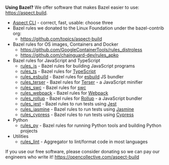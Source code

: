 **Using Bazel?**
We offer software that makes Bazel easier to use: <https://aspect.build>.

-   [Aspect CLI](https://github.com/aspect-build/aspect-cli) - correct, fast, usable: choose three
-   Bazel rules we donated to the Linux Foundation under the bazel-contrib org:
    -   https://github.com/topics/aspect-build
-   Bazel rules for OS images, Containers and Docker
    -   https://github.com/GoogleContainerTools/rules_distroless
    -   https://github.com/chainguard-dev/rules_apko
-   Bazel rules for JavaScript and TypeScript
    -   [rules_js](https://github.com/aspect-build/rules_js) - Bazel rules for building JavaScript programs
    -   [rules_ts](https://github.com/aspect-build/rules_ts) - Bazel rules for [TypeScript](http://typescriptlang.org)
    -   [rules_esbuild](https://github.com/aspect-build/rules_esbuild) - Bazel rules for [esbuild](https://esbuild.github.io) JS bundler
    -   [rules_terser](https://github.com/aspect-build/rules_terser) - Bazel rules for [Terser](https://terser.org) - a JavaScript minifier
    -   [rules_swc](https://github.com/aspect-build/rules_swc) - Bazel rules for [swc](https://swc.rs)
    -   [rules_webpack](https://github.com/aspect-build/rules_webpack) - Bazel rules for [Webpack](https://webpack.js.org)
    -   [rules_rollup](https://github.com/aspect-build/rules_rollup) - Bazel rules for [Rollup](https://rollupjs.org) - a JavaScript bundler
    -   [rules_jest](https://github.com/aspect-build/rules_jest) - Bazel rules to run tests using [Jest](https://jestjs.io)
    -   [rules_jasmine](https://github.com/aspect-build/rules_jasmine) - Bazel rules to run tests using [Jasmine](https://jasmine.github.io/)
    -   [rules_cypress](https://github.com/aspect-build/rules_cypress) - Bazel rules to run tests using [Cypress](https://cypress.io)
-   Python
    -   [rules_py](https://github.com/aspect-build/rules_py) - Bazel rules for running Python tools and building Python projects
-   Utilities
    -   [rules_lint](https://github.com/aspect-build/rules_lint) - Aggregator to lint/format code in most languages

If you use our free software, please consider donating so we can pay our engineers who write it! https://opencollective.com/aspect-build
